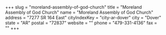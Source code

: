 +++
slug = "moreland-assembly-of-god-church"
title = "Moreland Assembly of God Church"
name = "Moreland Assembly of God Church"
address = "7277 SR 164 East"
cityIndexKey = "city-ar-dover"
city = "Dover"
state = "AR"
postal = "72837"
website = ""
phone = "479-331-4136"
fax = ""
+++
